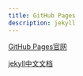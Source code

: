 ```yaml
---
title: GitHub Pages
description: jekyll
---
```


[GitHub Pages官网](https://pages.github.com)

[jekyll中文文档](https://jekyllcn.com/docs/home)
